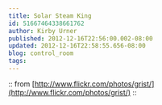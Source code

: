 ```yaml
---
title: Solar Steam King
id: 51667464338661762
author: Kirby Urner
published: 2012-12-16T22:56:00.002-08:00
updated: 2012-12-16T22:58:55.656-08:00
blog: control_room
tags: 
---
```


[](http://www.flickr.com/photos/grist/3060202770/)
:: from [http://www.flickr.com/photos/grist/](http://www.flickr.com/photos/grist/) ::